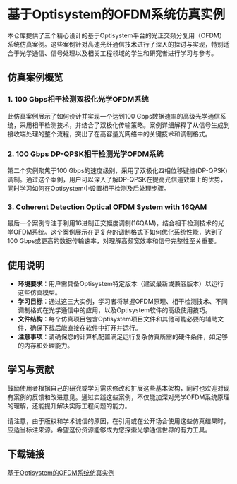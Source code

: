 # 基于Optisystem的OFDM系统仿真实例

本仓库提供了三个精心设计的基于Optisystem平台的光正交频分复用（OFDM）系统仿真案例。这些案例针对高速光纤通信技术进行了深入的探讨与实现，特别适合于光学通信、信号处理以及相关工程领域的学生和研究者进行学习与参考。

## 仿真案例概览

### 1. 100 Gbps相干检测双极化光学OFDM系统
此仿真案例展示了如何设计并实现一个达到100 Gbps数据速率的高级光学通信系统，采用相干检测技术，并结合了双极化传输策略。案例详细解释了从信号生成到接收端处理的整个流程，突出了在高容量光网络中的关键技术和调制格式。

### 2. 100 Gbps DP-QPSK相干检测光学OFDM系统
第二个实例聚焦于100 Gbps的速度级别，采用了双极化四相位移键控(DP-QPSK)调制。通过这个案例，用户可以深入了解DP-QPSK在提高光信道效率上的优势，同时学习如何在Optisystem中设置相干检测及后处理步骤。

### 3. Coherent Detection Optical OFDM System with 16QAM
最后一个案例专注于利用16进制正交幅度调制(16QAM)，结合相干检测技术的光学OFDM系统。这个案例展示在更复杂的调制格式下如何优化系统性能，达到了100 Gbps或更高的数据传输速率，对理解高频宽效率和信号完整性至关重要。

## 使用说明
- **环境要求**：用户需具备Optisystem特定版本（建议最新或兼容版本）以运行这些仿真模型。
- **学习目标**：通过这三大实例，学习者将掌握OFDM原理、相干检测技术、不同调制格式在光学通信中的应用，以及Optisystem软件的高级使用技巧。
- **文件结构**：每个仿真项目包含Optisystem项目文件和其他可能必要的辅助文件，确保下载后能直接在软件中打开并运行。
- **注意事项**：请确保您的计算机配置满足运行复杂仿真所需的硬件条件，如足够的内存和处理能力。

## 学习与贡献
鼓励使用者根据自己的研究或学习需求修改和扩展这些基本架构，同时也欢迎对现有案例的反馈和改进意见。通过实践这些案例，不仅能加深对光学OFDM系统原理的理解，还能提升解决实际工程问题的能力。

请注意，由于版权和学术诚信的原因，在引用或在公开场合使用这些仿真结果时，应适当标注来源。希望这份资源能够成为您探索光学通信世界的有力工具。

## 下载链接

[基于Optisystem的OFDM系统仿真实例](https://pan.quark.cn/s/98f4137a5afb)